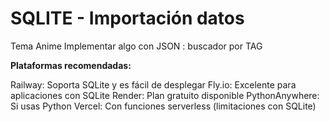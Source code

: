 # SQLITE - Importación datos

Tema Anime
Implementar algo con JSON : buscador por TAG



**Plataformas recomendadas:**

Railway: Soporta SQLite y es fácil de desplegar
Fly.io: Excelente para aplicaciones con SQLite
Render: Plan gratuito disponible
PythonAnywhere: Si usas Python
Vercel: Con funciones serverless (limitaciones con SQLite)